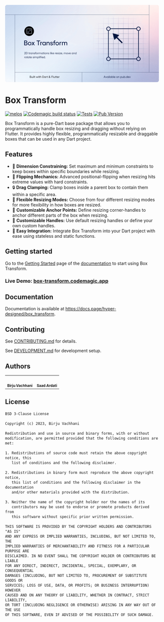 ![Banner](https://raw.githubusercontent.com/hyper-designed/box_transform/main/docs/assets/banner.png)

# Box Transform

[![melos](https://img.shields.io/badge/maintained%20with-melos-f700ff.svg?style=flat-square)](https://github.com/invertase/melos) [![Codemagic build status](https://api.codemagic.io/apps/63dd4d4ae6be1d561b8f45d2/63dd4d4ae6be1d561b8f45d1/status_badge.svg)](https://codemagic.io/apps/63dd4d4ae6be1d561b8f45d2/63dd4d4ae6be1d561b8f45d1/latest_build) [![Tests](https://github.com/hyper-designed/box_transform/workflows/Tests/badge.svg?branch=main)](https://github.com/hyper-designed/box_transform/actions) [![Pub Version](https://img.shields.io/pub/v/box_transform?label=Pub)](https://pub.dev/packages/box_transform) 

Box Transform is a pure-Dart base package that allows you to programmatically handle box resizing and dragging without
relying on Flutter. It provides highly flexible, programmatically resizable and draggable boxes that can be used in any
Dart project.

## Features

* 📏 **Dimension Constraining:** Set maximum and minimum constraints to keep boxes within specific boundaries while resizing.
* 🔁 **Flipping Mechanics:** Advanced positional-flipping when resizing hits extreme values with hard constraints.
* 🔒 **Drag Clamping:** Clamp boxes inside a parent box to contain them within a specific area.
* 🎨 **Flexible Resizing Modes:** Choose from four different resizing modes for more flexibility in how boxes are resized.
* 📍 **Customizable Anchor Points:** Define resizing corner-handles to anchor different parts of the box when resizing.
* 🎨 **Customizable Handles:** Use default resizing handles or define your own custom handles.
* 🚀 **Easy Integration:** Integrate Box Transform into your Dart project with ease using stateless and static functions.

## Getting started

Go to the [Getting Started](https://docs.page/hyper-designed/box_transform/get_started) page of the
[documentation](docsite) to start using Box Transform.

### Live Demo: [box-transform.codemagic.app](https://box-transform.codemagic.app)

## Documentation

Documentation is available at https://docs.page/hyper-designed/box_transform.

## Contributing

See [CONTRIBUTING.md](https://github.com/BirjuVachhani/adaptive_theme/blob/main/CONTRIBUTING.md) for details.

See [DEVELOPMENT.md](https://github.com/BirjuVachhani/adaptive_theme/blob/main/development.md) for development setup.

## Authors

<table>
  <tr>
    <td align="center"><a href="https://github.com/birjuvachhani"><img src="https://avatars.githubusercontent.com/u/20423471?s=100" width="100px;" alt=""/><br /><sub><b>Birju Vachhani</b></sub></a></td>
    <td align="center"><a href="https://github.com/SwissCheese5"><img src="https://avatars.githubusercontent.com/u/7407478?v=4" width="100px;" alt=""/><br /><sub><b>Saad Ardati</b></sub></a></td>
  </tr>
</table>

## License

```
BSD 3-Clause License

Copyright (c) 2023, Birju Vachhani

Redistribution and use in source and binary forms, with or without
modification, are permitted provided that the following conditions are met:

1. Redistributions of source code must retain the above copyright notice, this
   list of conditions and the following disclaimer.

2. Redistributions in binary form must reproduce the above copyright notice,
   this list of conditions and the following disclaimer in the documentation
   and/or other materials provided with the distribution.

3. Neither the name of the copyright holder nor the names of its
   contributors may be used to endorse or promote products derived from
   this software without specific prior written permission.

THIS SOFTWARE IS PROVIDED BY THE COPYRIGHT HOLDERS AND CONTRIBUTORS "AS IS"
AND ANY EXPRESS OR IMPLIED WARRANTIES, INCLUDING, BUT NOT LIMITED TO, THE
IMPLIED WARRANTIES OF MERCHANTABILITY AND FITNESS FOR A PARTICULAR PURPOSE ARE
DISCLAIMED. IN NO EVENT SHALL THE COPYRIGHT HOLDER OR CONTRIBUTORS BE LIABLE
FOR ANY DIRECT, INDIRECT, INCIDENTAL, SPECIAL, EXEMPLARY, OR CONSEQUENTIAL
DAMAGES (INCLUDING, BUT NOT LIMITED TO, PROCUREMENT OF SUBSTITUTE GOODS OR
SERVICES; LOSS OF USE, DATA, OR PROFITS; OR BUSINESS INTERRUPTION) HOWEVER
CAUSED AND ON ANY THEORY OF LIABILITY, WHETHER IN CONTRACT, STRICT LIABILITY,
OR TORT (INCLUDING NEGLIGENCE OR OTHERWISE) ARISING IN ANY WAY OUT OF THE USE
OF THIS SOFTWARE, EVEN IF ADVISED OF THE POSSIBILITY OF SUCH DAMAGE.

```